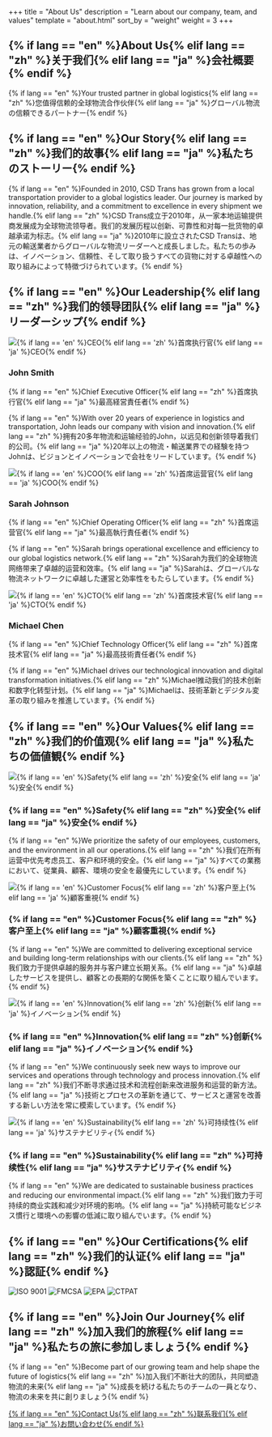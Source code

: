 +++
title = "About Us"
description = "Learn about our company, team, and values"
template = "about.html"
sort_by = "weight"
weight = 3
+++

<section class="hero about-hero">
    <div class="hero-content">
        <h1>{% if lang == "en" %}About Us{% elif lang == "zh" %}关于我们{% elif lang == "ja" %}会社概要{% endif %}</h1>
        <p>{% if lang == "en" %}Your trusted partner in global logistics{% elif lang == "zh" %}您值得信赖的全球物流合作伙伴{% elif lang == "ja" %}グローバル物流の信頼できるパートナー{% endif %}</p>
    </div>
</section>

<section class="about-intro">
    <div class="about-content">
        <h2>{% if lang == "en" %}Our Story{% elif lang == "zh" %}我们的故事{% elif lang == "ja" %}私たちのストーリー{% endif %}</h2>
        <p>{% if lang == "en" %}Founded in 2010, CSD Trans has grown from a local transportation provider to a global logistics leader. Our journey is marked by innovation, reliability, and a commitment to excellence in every shipment we handle.{% elif lang == "zh" %}CSD Trans成立于2010年，从一家本地运输提供商发展成为全球物流领导者。我们的发展历程以创新、可靠性和对每一批货物的卓越承诺为标志。{% elif lang == "ja" %}2010年に設立されたCSD Transは、地元の輸送業者からグローバルな物流リーダーへと成長しました。私たちの歩みは、イノベーション、信頼性、そして取り扱うすべての貨物に対する卓越性への取り組みによって特徴づけられています。{% endif %}</p>
    </div>
</section>

<section class="team-section">
    <div class="team-content">
        <h2>{% if lang == "en" %}Our Leadership{% elif lang == "zh" %}我们的领导团队{% elif lang == "ja" %}リーダーシップ{% endif %}</h2>
        <div class="team-grid">
            <div class="team-member">
                <img src="{% get_url path='images/team/ceo.jpg' %}" alt="{% if lang == 'en' %}CEO{% elif lang == 'zh' %}首席执行官{% elif lang == 'ja' %}CEO{% endif %}">
                <h3>John Smith</h3>
                <p class="position">{% if lang == "en" %}Chief Executive Officer{% elif lang == "zh" %}首席执行官{% elif lang == "ja" %}最高経営責任者{% endif %}</p>
                <p class="bio">{% if lang == "en" %}With over 20 years of experience in logistics and transportation, John leads our company with vision and innovation.{% elif lang == "zh" %}拥有20多年物流和运输经验的John，以远见和创新领导着我们的公司。{% elif lang == "ja" %}20年以上の物流・輸送業界での経験を持つJohnは、ビジョンとイノベーションで会社をリードしています。{% endif %}</p>
            </div>
            <div class="team-member">
                <img src="{% get_url path='images/team/coo.jpg' %}" alt="{% if lang == 'en' %}COO{% elif lang == 'zh' %}首席运营官{% elif lang == 'ja' %}COO{% endif %}">
                <h3>Sarah Johnson</h3>
                <p class="position">{% if lang == "en" %}Chief Operating Officer{% elif lang == "zh" %}首席运营官{% elif lang == "ja" %}最高執行責任者{% endif %}</p>
                <p class="bio">{% if lang == "en" %}Sarah brings operational excellence and efficiency to our global logistics network.{% elif lang == "zh" %}Sarah为我们的全球物流网络带来了卓越的运营和效率。{% elif lang == "ja" %}Sarahは、グローバルな物流ネットワークに卓越した運営と効率性をもたらしています。{% endif %}</p>
            </div>
            <div class="team-member">
                <img src="{% get_url path='images/team/cto.jpg' %}" alt="{% if lang == 'en' %}CTO{% elif lang == 'zh' %}首席技术官{% elif lang == 'ja' %}CTO{% endif %}">
                <h3>Michael Chen</h3>
                <p class="position">{% if lang == "en" %}Chief Technology Officer{% elif lang == "zh" %}首席技术官{% elif lang == "ja" %}最高技術責任者{% endif %}</p>
                <p class="bio">{% if lang == "en" %}Michael drives our technological innovation and digital transformation initiatives.{% elif lang == "zh" %}Michael推动我们的技术创新和数字化转型计划。{% elif lang == "ja" %}Michaelは、技術革新とデジタル変革の取り組みを推進しています。{% endif %}</p>
            </div>
        </div>
    </div>
</section>

<section class="values-section">
    <div class="values-content">
        <h2>{% if lang == "en" %}Our Values{% elif lang == "zh" %}我们的价值观{% elif lang == "ja" %}私たちの価値観{% endif %}</h2>
        <div class="values-grid">
            <div class="value-card">
                <img src="{% get_url path='images/icons/safety.png' %}" alt="{% if lang == 'en' %}Safety{% elif lang == 'zh' %}安全{% elif lang == 'ja' %}安全{% endif %}">
                <h3>{% if lang == "en" %}Safety{% elif lang == "zh" %}安全{% elif lang == "ja" %}安全{% endif %}</h3>
                <p>{% if lang == "en" %}We prioritize the safety of our employees, customers, and the environment in all our operations.{% elif lang == "zh" %}我们在所有运营中优先考虑员工、客户和环境的安全。{% elif lang == "ja" %}すべての業務において、従業員、顧客、環境の安全を最優先にしています。{% endif %}</p>
            </div>
            <div class="value-card">
                <img src="{% get_url path='images/icons/customer.png' %}" alt="{% if lang == 'en' %}Customer Focus{% elif lang == 'zh' %}客户至上{% elif lang == 'ja' %}顧客重視{% endif %}">
                <h3>{% if lang == "en" %}Customer Focus{% elif lang == "zh" %}客户至上{% elif lang == "ja" %}顧客重視{% endif %}</h3>
                <p>{% if lang == "en" %}We are committed to delivering exceptional service and building long-term relationships with our clients.{% elif lang == "zh" %}我们致力于提供卓越的服务并与客户建立长期关系。{% elif lang == "ja" %}卓越したサービスを提供し、顧客との長期的な関係を築くことに取り組んでいます。{% endif %}</p>
            </div>
            <div class="value-card">
                <img src="{% get_url path='images/icons/innovation.png' %}" alt="{% if lang == 'en' %}Innovation{% elif lang == 'zh' %}创新{% elif lang == 'ja' %}イノベーション{% endif %}">
                <h3>{% if lang == "en" %}Innovation{% elif lang == "zh" %}创新{% elif lang == "ja" %}イノベーション{% endif %}</h3>
                <p>{% if lang == "en" %}We continuously seek new ways to improve our services and operations through technology and process innovation.{% elif lang == "zh" %}我们不断寻求通过技术和流程创新来改进服务和运营的新方法。{% elif lang == "ja" %}技術とプロセスの革新を通じて、サービスと運営を改善する新しい方法を常に模索しています。{% endif %}</p>
            </div>
            <div class="value-card">
                <img src="{% get_url path='images/icons/sustainability.png' %}" alt="{% if lang == 'en' %}Sustainability{% elif lang == 'zh' %}可持续性{% elif lang == 'ja' %}サステナビリティ{% endif %}">
                <h3>{% if lang == "en" %}Sustainability{% elif lang == "zh" %}可持续性{% elif lang == "ja" %}サステナビリティ{% endif %}</h3>
                <p>{% if lang == "en" %}We are dedicated to sustainable business practices and reducing our environmental impact.{% elif lang == "zh" %}我们致力于可持续的商业实践和减少对环境的影响。{% elif lang == "ja" %}持続可能なビジネス慣行と環境への影響の低減に取り組んでいます。{% endif %}</p>
            </div>
        </div>
    </div>
</section>

<section class="certifications">
    <div class="certifications-content">
        <h2>{% if lang == "en" %}Our Certifications{% elif lang == "zh" %}我们的认证{% elif lang == "ja" %}認証{% endif %}</h2>
        <div class="certification-grid">
            <img src="{% get_url path='images/certifications/iso9001.png' %}" alt="ISO 9001">
            <img src="{% get_url path='images/certifications/fmcsa.png' %}" alt="FMCSA">
            <img src="{% get_url path='images/certifications/epa.png' %}" alt="EPA">
            <img src="{% get_url path='images/certifications/ctpat.png' %}" alt="CTPAT">
        </div>
    </div>
</section>

<section class="cta-section">
    <div class="cta-content">
        <h2>{% if lang == "en" %}Join Our Journey{% elif lang == "zh" %}加入我们的旅程{% elif lang == "ja" %}私たちの旅に参加しましょう{% endif %}</h2>
        <p>{% if lang == "en" %}Become part of our growing team and help shape the future of logistics{% elif lang == "zh" %}加入我们不断壮大的团队，共同塑造物流的未来{% elif lang == "ja" %}成長を続ける私たちのチームの一員となり、物流の未来を共に創りましょう{% endif %}</p>
        <a href="{% get_url path='contact' %}" class="cta-button">{% if lang == "en" %}Contact Us{% elif lang == "zh" %}联系我们{% elif lang == "ja" %}お問い合わせ{% endif %}</a>
    </div>
</section> 
